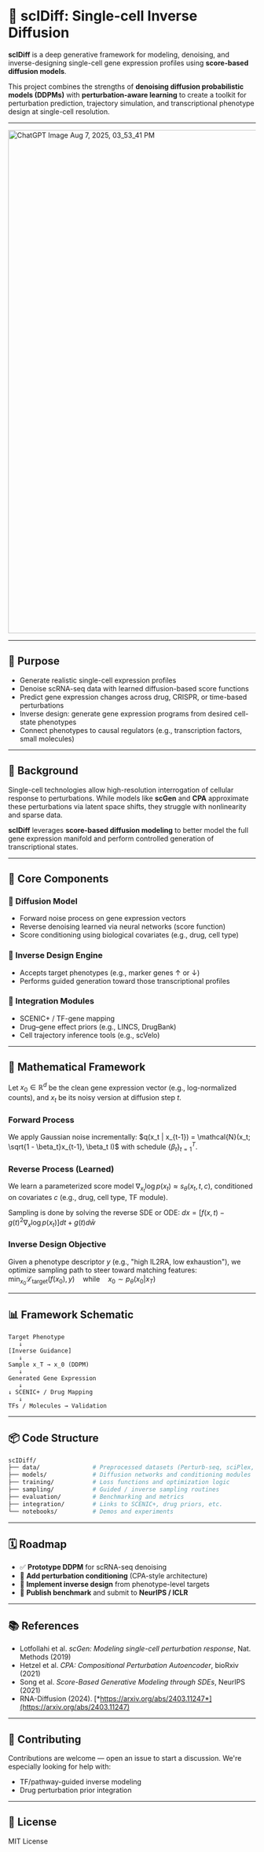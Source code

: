 # 🧬 scIDiff: Single-cell Inverse Diffusion

**scIDiff** is a deep generative framework for modeling, denoising, and inverse-designing single-cell gene expression profiles using **score-based diffusion models**.

This project combines the strengths of **denoising diffusion probabilistic models (DDPMs)** with **perturbation-aware learning** to create a toolkit for perturbation prediction, trajectory simulation, and transcriptional phenotype design at single-cell resolution.

---
<img width="1536" height="1024" alt="ChatGPT Image Aug 7, 2025, 03_53_41 PM" src="https://github.com/user-attachments/assets/babacac3-fc89-4ddd-b9b2-8003d36dece3" />

---

## 🎯 Purpose

* Generate realistic single-cell expression profiles
* Denoise scRNA-seq data with learned diffusion-based score functions
* Predict gene expression changes across drug, CRISPR, or time-based perturbations
* Inverse design: generate gene expression programs from desired cell-state phenotypes
* Connect phenotypes to causal regulators (e.g., transcription factors, small molecules)

---

## 🧠 Background

Single-cell technologies allow high-resolution interrogation of cellular response to perturbations. While models like **scGen** and **CPA** approximate these perturbations via latent space shifts, they struggle with nonlinearity and sparse data.

**scIDiff** leverages **score-based diffusion modeling** to better model the full gene expression manifold and perform controlled generation of transcriptional states.

---

## 🧰 Core Components

### 🧬 Diffusion Model

* Forward noise process on gene expression vectors
* Reverse denoising learned via neural networks (score function)
* Score conditioning using biological covariates (e.g., drug, cell type)

### 🎯 Inverse Design Engine

* Accepts target phenotypes (e.g., marker genes ↑ or ↓)
* Performs guided generation toward those transcriptional profiles

### 🧪 Integration Modules

* SCENIC+ / TF-gene mapping
* Drug–gene effect priors (e.g., LINCS, DrugBank)
* Cell trajectory inference tools (e.g., scVelo)

---

## 🔬 Mathematical Framework

Let $x_0 \in \mathbb{R}^d$ be the clean gene expression vector (e.g., log-normalized counts), and $x_t$ be its noisy version at diffusion step $t$.

### Forward Process

We apply Gaussian noise incrementally:
$q(x_t | x_{t-1}) = \mathcal{N}(x_t; \sqrt{1 - \beta_t}x_{t-1}, \beta_t I)$
with schedule $\{\beta_t\}_{t=1}^T$.

### Reverse Process (Learned)

We learn a parameterized score model $\nabla_{x_t} \log p(x_t) \approx s_\theta(x_t, t, c)$, conditioned on covariates $c$ (e.g., drug, cell type, TF module).

Sampling is done by solving the reverse SDE or ODE:
$dx = [f(x, t) - g(t)^2 \nabla_x \log p(x_t)]dt + g(t) d\bar{w}$

### Inverse Design Objective

Given a phenotype descriptor $y$ (e.g., "high IL2RA, low exhaustion"), we optimize sampling path to steer toward matching features:
$\min_{x_0} \mathcal{L}_{\text{target}}(f(x_0), y) \quad \text{while} \quad x_0 \sim p_\theta(x_0 | x_T)$

---

## 📊 Framework Schematic

```
Target Phenotype
   ↓
[Inverse Guidance]
   ↓
Sample x_T → x_0 (DDPM)
   ↓
Generated Gene Expression
   ↓
↓ SCENIC+ / Drug Mapping
   ↓
TFs / Molecules → Validation
```

---

## 📦 Code Structure

```bash
scIDiff/
├── data/               # Preprocessed datasets (Perturb-seq, sciPlex, etc.)
├── models/             # Diffusion networks and conditioning modules
├── training/           # Loss functions and optimization logic
├── sampling/           # Guided / inverse sampling routines
├── evaluation/         # Benchmarking and metrics
├── integration/        # Links to SCENIC+, drug priors, etc.
└── notebooks/          # Demos and experiments
```

---

## 🗓️ Roadmap

* ✅ **Prototype DDPM** for scRNA-seq denoising
* 🚧 **Add perturbation conditioning** (CPA-style architecture)
* 🚧 **Implement inverse design** from phenotype-level targets
* 🔬 **Publish benchmark** and submit to **NeurIPS / ICLR**

---

## 📚 References

* Lotfollahi et al. *scGen: Modeling single-cell perturbation response*, Nat. Methods (2019)
* Hetzel et al. *CPA: Compositional Perturbation Autoencoder*, bioRxiv (2021)
* Song et al. *Score-Based Generative Modeling through SDEs*, NeurIPS (2021)
* RNA-Diffusion (2024). [*https://arxiv.org/abs/2403.11247*](https://arxiv.org/abs/2403.11247)

---

## 🤝 Contributing

Contributions are welcome — open an issue to start a discussion. We're especially looking for help with:

* TF/pathway-guided inverse modeling
* Drug perturbation prior integration


---

## 📜 License

MIT License
